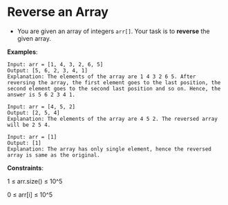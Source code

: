 # Reverse an Array


- You are given an array of integers `arr[]`. Your task is to **reverse** the given array.


**Examples**:


```
Input: arr = [1, 4, 3, 2, 6, 5]
Output: [5, 6, 2, 3, 4, 1]
Explanation: The elements of the array are 1 4 3 2 6 5. After reversing the array, the first element goes to the last position, the second element goes to the second last position and so on. Hence, the answer is 5 6 2 3 4 1.
```


```
Input: arr = [4, 5, 2]
Output: [2, 5, 4]
Explanation: The elements of the array are 4 5 2. The reversed array will be 2 5 4.
```


```
Input: arr = [1]
Output: [1]
Explanation: The array has only single element, hence the reversed array is same as the original.
```


**Constraints**:


1 ≤ arr.size() ≤ 10^5


0 ≤ arr[i] ≤ 10^5
